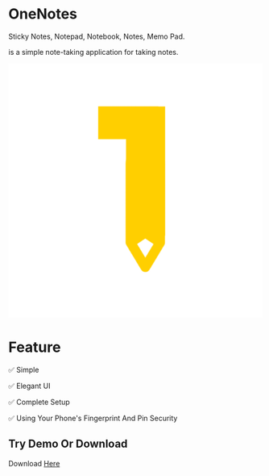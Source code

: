 # OneNotes
Sticky Notes, Notepad, Notebook, Notes, Memo Pad.

is a simple note-taking application for taking notes.
<p align="left">
    <img src="res/notes.png" />
</p>

# Feature
✅ Simple

✅ Elegant UI

✅ Complete Setup

✅ Using Your Phone's Fingerprint And Pin Security

## Try Demo Or Download
Download [Here](https://github.com/YumeKawaiii/OneNotes/blob/main/res/OneNotes_1.1.apk)

